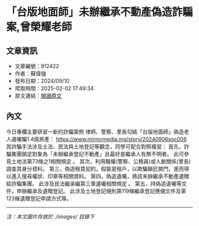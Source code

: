 # 「台版地面師」未辦繼承不動產偽造詐騙案,曾榮耀老師

## 文章資訊
- 文章編號：912422
- 作者：蘇偉強
- 發布日期：2024/09/10
- 爬取時間：2025-02-02 17:49:34
- 原文連結：[閱讀原文](https://real-estate.get.com.tw/Columns/detail.aspx?no=912422)

## 內文
今日專欄主要研習一新的詐騙案例
律師、警察、里長勾結「台版地面師」偽造老人遺囑騙1.4億房產：
https://www.mirrormedia.mg/story/20240906soc006
其詐騙手法涉及土法、民法與土地登記等觀念，同學可配合對照複習：
首先，詐騙集團鎖定對象為「未辦繼承登記不動產」且最好是繼承人有無不明者。
此可參見土地法第73條之1相關規定
。
其次，利用職權(警察、公務員)或人脈關係(里長)調查其身分資料。
第三，偽造租賃契約，假裝是租戶，以欺騙鎖匠開門，進而得以進入搜尋權狀、印章等相關資料。
第四，偽造遺囑，將該未辦繼承不動產遺贈給詐騙集團。
此涉及民法繼承編第三章遺囑相關規定
。
第五，持偽造遺囑等文件，申辦繼承及遺贈登記。
此涉及土地登記規則第119條繼承登記應備文件及第123條遺贈登記申請方式等。

---
*注：本文圖片存放於 ./images/ 目錄下*
